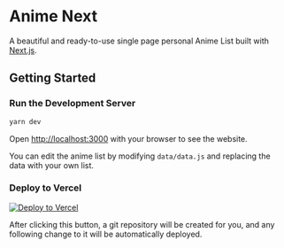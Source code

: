 # Anime Next

A beautiful and ready-to-use single page personal Anime List built with [Next.js](https://nextjs.org/).

## Getting Started

### Run the Development Server

```bash
yarn dev
```

Open [http://localhost:3000](http://localhost:3000) with your browser to see the website.

You can edit the anime list by modifying `data/data.js` and replacing the data with your own list.

### Deploy to Vercel

[![Deploy to Vercel](https://vercel.com/button)](https://vercel.com/import/project?template=https://github.com/zphw/anime-next)

After clicking this button, a git repository will be created for you, and any following change to it will be automatically deployed.
